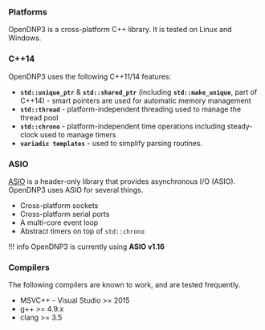 ### Platforms

OpenDNP3 is a cross-platform C++ library. It is tested on Linux and Windows.

### C++14

OpenDNP3 uses the following C++11/14 features:

* **`std::unique_ptr`** & **`std::shared_ptr`** (including
  **`std::make_unique`**, part of C++14) - smart pointers are used for automatic
  memory management
* **`std::thread`** - platform-independent threading used to manage the thread
  pool
* **`std::chrono`** - platform-independent time operations including
  steady-clock used to manage timers
* **`variadic templates`** - used to simplify parsing routines.

### ASIO

[ASIO](https://think-async.com/Asio/) is a header-only library that provides
asynchronous I/O (ASIO). OpenDNP3 uses ASIO for several things.

* Cross-platform sockets
* Cross-platform serial ports
* A multi-core event loop
* Abstract timers on top of `std::chrono`

!!! info OpenDNP3 is currently using **ASIO v1.16**

### Compilers

The following compilers are known to work, and are tested frequently.

* MSVC++ - Visual Studio >= 2015
* g++ >= 4.9.x
* clang >= 3.5
